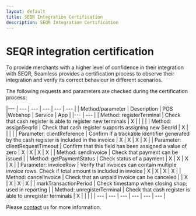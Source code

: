 ```yaml
---
layout: default
title: SEQR Integration Certification
description: SEQR Integration Certification
---
```


# SEQR integration certification

To provide merchants with a higher level of confidence in their integration with
SEQR, Seamless provides a certification process to observe their integration
and verify its correct behaviour in different scenarios. 

The following requests and parameters are checked during the certification process:

|--- | --- | --- | --- | --- | --- |
|  Method/parameter | Description | POS |Webshop | Service | App |
|--- | --- |
| Method: registerTerminal | Check that cash register is able to register new terminals | X |  |  |  |
| Method: assignSeqrId | Check that cash register supports assigning new Seqrid  | X |  |  |  |
| Parameter: clientReference | Confirm if a trackable identifier generated by the cash register is included in the invoice | X | X | X | X |
| Parameter: clientRequestTimeout | Confirm that this field has been assigned a value of zero | X | X | X | X |
| Method: sendInvoice | Check that payment can be issued |
| Method: getPaymentStatus | Check status of a payment | X | X | X | X |
| Parameter: invoiceRow | Verify that invoices can contain multiple invoice rows. Check if total amount is included in invoice | X | X | X | X |
| Method: cancelInvoice | Check that an unpaid invoice can be canceled | | X | X | X | X |
| markTransactionPeriod | Check timestamp when closing shop; used in reporting |
| Method: unregisterTerminal | Check that cash register is able to unregister terminals | X |  |  |  |
| --- | --- | --- | --- | --- | --- |


Please [contact](/contact) us for more information.


